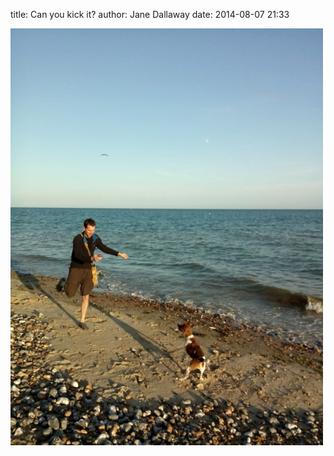 
title: Can you kick it?
author: Jane Dallaway
date: 2014-08-07 21:33

<div><a href="/media/tp_IMG_20140807_213216.JPG"><img src="/media/tp_thumb_IMG_20140807_213216.JPG" width="500" height="667"/></a></div>


  
      